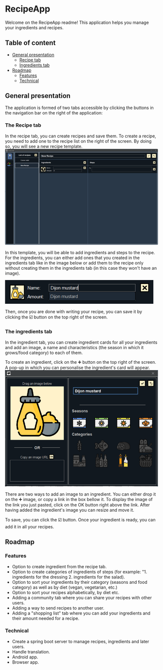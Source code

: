 # RecipeApp

Welcome on the RecipeApp readme! This application helps you manage your ingredients and recipes.

## Table of content
* [General presentation](#general-presentation)
    - [Recipe tab](#the-recipe-tab)
    - [Ingredients tab](#the-ingredients-tab)
* [Roadmap](#roadmap)
    - [Features](#features)
    - [Technical](#technical)
## General presentation
The application is formed of two tabs accessible by clicking the buttons in the navigation bar on the right of the application:
### The Recipe tab
In the recipe tab, you can create recipes and save them.
To create a recipe, you need to add one to the recipe list on the right of the screen. By doing so, you will see a new recipe template.
![recipe_template.png](readme_screenshots/recipe_template.png)

In this template, you will be able to add ingredients and steps to the recipe.
For the ingredients, you can either add ones that you created in the ingredients tab like in the image below or add them to the recipe only without creating them in the ingredients tab (in this case they won't have an image).

![adding_ingredient_in_recipe.png](readme_screenshots/adding_ingredient_in_recipe.png)

Then, once you are done with writing your recipe, you can save it by clicking the :ballot_box_with_check: button on the top right of the screen.


### The ingredients tab

In the ingredient tab, you can create ingredient cards for all your ingredients and add an image, a name and characteristics (the season in which it grows/food category) to each of them.

To create an ingredient, click on the :heavy_plus_sign: button on the top right of the screen. 
A pop-up in which you can personalise the ingredient's card will appear.
![create_ingredient_popup.png](readme_screenshots/create_ingredient_popup.png)

There are two ways to add an image to an ingredient. You can either drop it on the :heavy_plus_sign: image, or copy a link in the box bellow it. To display the image of the link you just pasted, click on the OK button right above the link.
After having added the ingredient's image you can resize and move it.

To save, you can click the :ballot_box_with_check: button. Once your ingredient is ready, you can add it in all your recipes.

## Roadmap
### Features

- Option to create ingredient from the recipe tab.
- Option to create categories of ingredients of steps (for example: "1. ingredients for the dressing 2. ingredients for the salad).
- Option to sort your ingredients by their category (seasons and food category) as well as by diet (vegan, vegetarian, etc.)
- Option to sort your recipes alphabetically, by diet etc.
- Adding a community tab where you can share your recipes with other users.
- Adding a way to send recipes to another user.
- Adding a "shopping list" tab where you can add your ingredients and their amount needed for a recipe.

### Technical
- Create a spring boot server to manage recipes, ingredients and later users.
- Handle translation.
- Android app.
- Browser app.
 